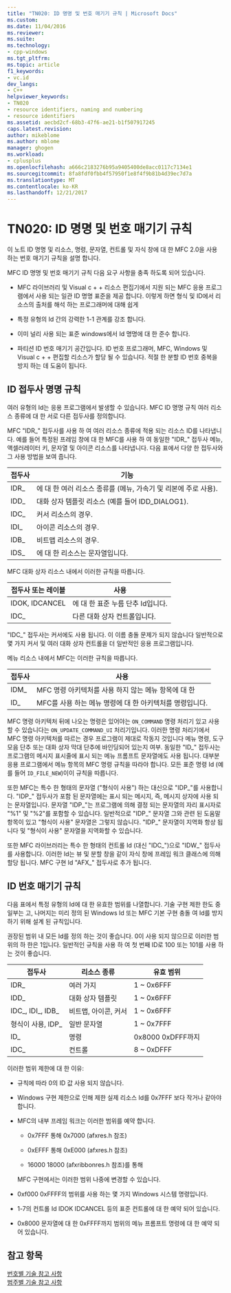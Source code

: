 ```yaml
---
title: "TN020: ID 명명 및 번호 매기기 규칙 | Microsoft Docs"
ms.custom: 
ms.date: 11/04/2016
ms.reviewer: 
ms.suite: 
ms.technology:
- cpp-windows
ms.tgt_pltfrm: 
ms.topic: article
f1_keywords:
- vc.id
dev_langs:
- C++
helpviewer_keywords:
- TN020
- resource identifiers, naming and numbering
- resource identifiers
ms.assetid: aecbd2cf-68b3-47f6-ae21-b1f507917245
caps.latest.revision: 
author: mikeblome
ms.author: mblome
manager: ghogen
ms.workload:
- cplusplus
ms.openlocfilehash: a666c2183276b95a9405400de8acc0117c7134e1
ms.sourcegitcommit: 8fa8fdf0fbb4f57950f1e8f4f9b81b4d39ec7d7a
ms.translationtype: MT
ms.contentlocale: ko-KR
ms.lasthandoff: 12/21/2017
---
```

# <a name="tn020-id-naming-and-numbering-conventions"></a>TN020: ID 명명 및 번호 매기기 규칙
이 노트 ID 명명 및 리소스, 명령, 문자열, 컨트롤 및 자식 창에 대 한 MFC 2.0을 사용 하는 번호 매기기 규칙을 설명 합니다.  
  
 MFC ID 명명 및 번호 매기기 규칙 다음 요구 사항을 충족 하도록 되어 있습니다.  
  
-   MFC 라이브러리 및 Visual c + + 리소스 편집기에서 지원 되는 MFC 응용 프로그램에서 사용 되는 일관 ID 명명 표준을 제공 합니다. 이렇게 하면 형식 및 ID에서 리소스의 출처를 해석 하는 프로그래머에 대해 쉽게  
  
-   특정 유형의 Id 간의 강력한 1-1 관계를 강조 합니다.  
  
-   이미 널리 사용 되는 표준 windows에서 Id 명명에 대 한 준수 합니다.  
  
-   파티션 ID 번호 매기기 공간입니다. ID 번호 프로그래머, MFC, Windows 및 Visual c + + 편집할 리소스가 할당 될 수 있습니다. 적절 한 분할 ID 번호 중복을 방지 하는 데 도움이 됩니다.  
  
## <a name="the-id-prefix-naming-convention"></a>ID 접두사 명명 규칙  
 여러 유형의 Id는 응용 프로그램에서 발생할 수 있습니다. MFC ID 명명 규칙 여러 리소스 종류에 대 한 서로 다른 접두사를 정의합니다.  
  
 MFC "IDR_" 접두사를 사용 하 여 여러 리소스 종류에 적용 되는 리소스 ID를 나타냅니다. 예를 들어 특정된 프레임 창에 대 한 MFC를 사용 하 여 동일한 "IDR_" 접두사 메뉴, 액셀러레이터 키, 문자열 및 아이콘 리소스를 나타냅니다. 다음 표에서 다양 한 접두사와 그 사용 방법을 보여 줍니다.  
  
|접두사|기능|  
|------------|---------|  
|IDR_|에 대 한 여러 리소스 종류를 (메뉴, 가속기 및 리본에 주로 사용).|  
|IDD_|대화 상자 템플릿 리소스 (예를 들어 IDD_DIALOG1).|  
|IDC_|커서 리소스의 경우.|  
|IDI_|아이콘 리소스의 경우.|  
|IDB_|비트맵 리소스의 경우.|  
|IDS_|에 대 한 리소스는 문자열입니다.|  
  
 MFC 대화 상자 리소스 내에서 이러한 규칙을 따릅니다.  
  
|접두사 또는 레이블|사용|  
|---------------------|---------|  
|IDOK, IDCANCEL|에 대 한 표준 누름 단추 Id입니다.|  
|IDC_|다른 대화 상자 컨트롤입니다.|  
  
 "IDC_" 접두사는 커서에도 사용 됩니다. 이 이름 충돌 문제가 되지 않습니다 일반적으로 몇 가지 커서 및 여러 대화 상자 컨트롤을 더 일반적인 응용 프로그램입니다.  
  
 메뉴 리소스 내에서 MFC는 이러한 규칙을 따릅니다.  
  
|접두사|사용|  
|------------|---------|  
|IDM_|MFC 명령 아키텍처를 사용 하지 않는 메뉴 항목에 대 한|  
|ID_|MFC를 사용 하는 메뉴 명령에 대 한 아키텍처를 명령입니다.|  
  
 MFC 명령 아키텍처 뒤에 나오는 명령은 있어야는 `ON_COMMAND` 명령 처리기 있고 사용할 수 있습니다는 `ON_UPDATE_COMMAND_UI` 처리기입니다. 이러한 명령 처리기에서 MFC 명령 아키텍처를 따르는 경우 프로그램이 제대로 작동지 것입니다 메뉴 명령, 도구 모음 단추 또는 대화 상자 막대 단추에 바인딩되어 있는지 여부. 동일한 "ID_" 접두사는 프로그램의 메시지 표시줄에 표시 되는 메뉴 프롬프트 문자열에도 사용 됩니다. 대부분 응용 프로그램에서 메뉴 항목의 MFC 명령 규칙을 따라야 합니다. 모든 표준 명령 Id (예를 들어 `ID_FILE_NEW`)이이 규칙을 따릅니다.  
  
 또한 MFC는 특수 한 형태의 문자열 ("형식이 사용") 하는 대신으로 "IDP_"를 사용합니다. "IDP_" 접두사가 포함 된 문자열에는 표시 되는 메시지, 즉, 메시지 상자에 사용 되는 문자열입니다. 문자열 "IDP_"는 프로그램에 의해 결정 되는 문자열의 자리 표시자로 "%1" 및 "%2"를 포함할 수 있습니다. 일반적으로 "IDP_" 문자열 그와 관련 된 도움말 항목이 있고 "형식이 사용" 문자열은 그렇지 않습니다. "IDP_" 문자열이 지역화 항상 됩니다 및 "형식이 사용" 문자열을 지역화할 수 있습니다.  
  
 또한 MFC 라이브러리는 특수 한 형태의 컨트롤 Id (대신 "IDC_")으로 "IDW_" 접두사를 사용합니다. 이러한 Id는 뷰 및 분할 창을 같이 자식 창에 프레임 워크 클래스에 의해 할당 됩니다. MFC 구현 Id "AFX_" 접두사로 추가 됩니다.  
  
## <a name="the-id-numbering-convention"></a>ID 번호 매기기 규칙  
 다음 표에서 특정 유형의 Id에 대 한 유효한 범위를 나열합니다. 기술 구현 제한 한도 중 일부는 고, 나머지는 미리 정의 된 Windows Id 또는 MFC 기본 구현 충돌 여 Id를 방지 하기 위해 설계 된 규칙입니다.  
  
 권장된 범위 내 모든 Id를 정의 하는 것이 좋습니다. 0이 사용 되지 않으므로 이러한 범위의 하 한은 1입니다. 일반적인 규칙을 사용 하 여 첫 번째 ID로 100 또는 101를 사용 하는 것이 좋습니다.  
  
|접두사|리소스 종류|유효 범위|  
|------------|-------------------|-----------------|  
|IDR_|여러 가지|1 ~ 0x6FFF|  
|IDD_|대화 상자 템플릿|1 ~ 0x6FFF|  
|IDC_, IDI_, IDB_|비트맵, 아이콘, 커서|1 ~ 0x6FFF|  
|형식이 사용, IDP_|일반 문자열|1 ~ 0x7FFF|  
|ID_|명령|0x8000 0xDFFF까지|  
|IDC_|컨트롤|8 ~ 0xDFFF|  
  
 이러한 범위 제한에 대 한 이유:  
  
-   규칙에 따라 0의 ID 값 사용 되지 않습니다.  
  
-   Windows 구현 제한으로 인해 제한 실제 리소스 Id를 0x7FFF 보다 작거나 같아야 합니다.  
  
-   MFC의 내부 프레임 워크는 이러한 범위를 예약 합니다.  
  
    -   0x7FFF 통해 0x7000 (afxres.h 참조)  
  
    -   0xEFFF 통해 0xE000 (afxres.h 참조)  
  
    -   16000 18000 (afxribbonres.h 참조)를 통해  
  
     MFC 구현에서는 이러한 범위 나중에 변경할 수 있습니다.  
  
-   0xf000 0xFFFF의 범위를 사용 하는 몇 가지 Windows 시스템 명령입니다.  
  
-   1-7의 컨트롤 Id IDOK IDCANCEL 등의 표준 컨트롤에 대 한 예약 되어 있습니다.  
  
-   0x8000 문자열에 대 한 0xFFFF까지 범위의 메뉴 프롬프트 명령에 대 한 예약 되어 있습니다.  
  
## <a name="see-also"></a>참고 항목  
 [번호별 기술 참고 사항](../mfc/technical-notes-by-number.md)   
 [범주별 기술 참고 사항](../mfc/technical-notes-by-category.md)

